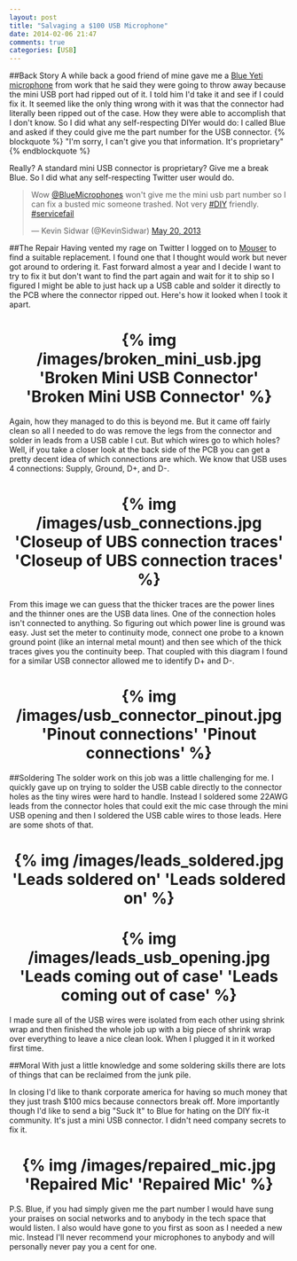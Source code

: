 ```yaml
---
layout: post
title: "Salvaging a $100 USB Microphone"
date: 2014-02-06 21:47
comments: true
categories: [USB]
---
```


##Back Story
A while back a good friend of mine gave me a [Blue Yeti microphone][yeti] from work that he said they were going to throw away because the mini USB port had ripped out of it. I told him I'd take it and see if I could fix it. It seemed like the only thing wrong with it was that the connector had literally been ripped out of the case. How they were able to accomplish that I don't know. So I did what any self-respecting DIYer would do: I called Blue and asked if they could give me the part number for the USB connector.
{% blockquote %}
"I'm sorry, I can't give you that information. It's proprietary"
{% endblockquote %}

Really? A standard mini USB connector is proprietary? Give me a break Blue. So I did what any self-respecting Twitter user would do.

 <blockquote class="twitter-tweet" lang="en"><p>Wow <a href="https://twitter.com/BlueMicrophones">@BlueMicrophones</a> won&#39;t give me the mini usb part number so I can fix a busted mic someone trashed. Not very <a href="https://twitter.com/search?q=%23DIY&amp;src=hash">#DIY</a> friendly. <a href="https://twitter.com/search?q=%23servicefail&amp;src=hash">#servicefail</a></p>&mdash; Kevin Sidwar (@KevinSidwar) <a href="https://twitter.com/KevinSidwar/statuses/336590188488826880">May 20, 2013</a></blockquote>
<script async src="//platform.twitter.com/widgets.js" charset="utf-8"></script>

##The Repair
Having vented my rage on Twitter I logged on to [Mouser][mouser] to find a suitable replacement. I found one that I thought would work but never got around to ordering it. Fast forward almost a year and I decide I want to try to fix it but don't want to find the part again and wait for it to ship so I figured I might be able to just hack up a USB cable and solder it directly to the PCB where the connector ripped out. Here's how it looked when I took it apart.

<h1 style="text-align:center">{% img /images/broken_mini_usb.jpg 'Broken Mini USB Connector' 'Broken Mini USB Connector' %}</h1>

Again, how they managed to do this is beyond me. But it came off fairly clean so all I needed to do was remove the legs from the connector and solder in leads from a USB cable I cut. But which wires go to which holes? Well, if you take a closer look at the back side of the PCB you can get a pretty decent idea of which connections are which. We know that USB uses 4 connections: Supply, Ground, D+, and D-.

<h1 style="text-align:center">{% img /images/usb_connections.jpg 'Closeup of UBS connection traces' 'Closeup of UBS connection traces' %}</h1>

From this image we can guess that the thicker traces are the power lines and the thinner ones are the USB data lines. One of the connection holes isn't connected to anything. So figuring out which power line is ground was easy. Just set the meter to continuity mode, connect one probe to a known ground point (like an internal metal mount) and then see which of the thick traces gives you the continuity beep. That coupled with this diagram I found for a similar USB connector allowed me to identify D+ and D-.

<h1 style="text-align:center">{% img /images/usb_connector_pinout.jpg 'Pinout connections' 'Pinout connections' %}</h1>

##Soldering
The solder work on this job was a little challenging for me. I quickly gave up on trying to solder the USB cable directly to the connector holes as the tiny wires were hard to handle. Instead I soldered some 22AWG leads from the connector holes that could exit the mic case through the mini USB opening and then I soldered the USB cable wires to those leads. Here are some shots of that.

<h1 style="text-align:center">{% img /images/leads_soldered.jpg 'Leads soldered on' 'Leads soldered on' %}</h1>

<h1 style="text-align:center">{% img /images/leads_usb_opening.jpg 'Leads coming out of case' 'Leads coming out of case' %}</h1>

I made sure all of the USB wires were isolated from each other using shrink wrap and then finished the whole job up with a big piece of shrink wrap over everything to leave a nice clean look. When I plugged it in it worked first time.

##Moral
With just a little knowledge and some soldering skills there are lots of things that can be reclaimed from the junk pile.

In closing I'd like to thank corporate america for having so much money that they just trash $100 mics because connectors break off. More importantly though I'd like to send a big "Suck It" to Blue for hating on the DIY fix-it community. It's just a mini USB connector. I didn't need company secrets to fix it. 

<h1 style="text-align:center">{% img /images/repaired_mic.jpg 'Repaired Mic' 'Repaired Mic' %}</h1>

P.S. Blue, if you had simply given me the part number I would have sung your praises on social networks and to anybody in the tech space that would listen. I also would have gone to you first as soon as I needed a new mic. Instead I'll never recommend your microphones to anybody and will personally never pay you a cent for one.

[yeti]: http://www.amazon.com/Blue-Microphones-Yeti-USB-Microphone/dp/B002VA464S/ref=sr_1_1?ie=UTF8&qid=1391757018&sr=8-1&keywords=blue+microphone+yeti
[mouser]: http://www.mouser.com/Connectors/USB-Connectors/_/N-88hmf/
